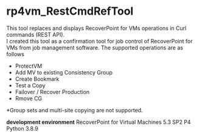 # rp4vm_RestCmdRefTool

This tool replaces and displays RecoverPoint for VMs operations in Curl commands (REST API).  
I created this tool as a confirmation tool for job control of RecoverPoint for VMs from job management software.
The supported operations are as follows
 - ProtectVM
 - Add MV to existing Consistency Group
 - Create Bookmark
 - Test a Copy
 - Failover / Recover Production
 - Rmove CG

*Group sets and multi-site copying are not supported.

**development environment**
RecoverPoint for Virtual Machines 5.3 SP2 P4
Python 3.8.9
